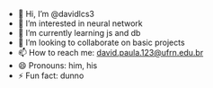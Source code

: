 - 👋 Hi, I’m @davidlcs3
- 👀 I’m interested in neural network
- 🌱 I’m currently learning js and db
- 💞️ I’m looking to collaborate on basic projects
- 📫 How to reach me: david.paula.123@ufrn.edu.br
- 😄 Pronouns: him, his
- ⚡ Fun fact: dunno

<!---
davidlcs3/davidlcs3 is a ✨ special ✨ repository because its `README.md` (this file) appears on your GitHub profile.
You can click the Preview link to take a look at your changes.
--->
